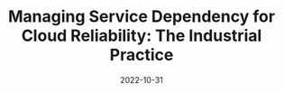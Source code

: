 ---
title: "Managing Service Dependency for Cloud Reliability: The Industrial Practice"
collection: publications
permalink: /publication/issre-w22
excerpt: ''
date: 2022-10-31
venue: 'IEEE International Symposium on Software Reliability Engineering Workshops, ISSRE-W 2022'
paperurl: 'http://academicpages.github.io/files/issre-w22.pdf'
citation: 'Yang, Tianyi, et al. "Managing Service Dependency for Cloud Reliability: The Industrial Practice." 2022 IEEE International Symposium on Software Reliability Engineering Workshops (ISSREW). IEEE, 2022.'
---